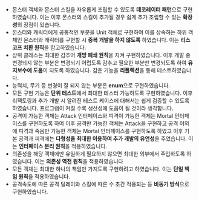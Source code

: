 - 몬스터 객체와 몬스터 스킬을 자유롭게 조립할 수 있도록 **데코레이터 패턴**으로 구현하였습니다. 이는 이후 몬스터의 스킬이 추가될 경우 쉽게 추가 조립할 수 있는 **확장성**의 장점이 있습니다.
- 몬스터와 캐릭터에게 공통적인 부분을 Unit 객체로 구현하여 이를 상속하는 하위 객체인 몬스터와 캐릭터를 구현할 시 **중복 개발을 하지 않도록** 하였습니다. 이는 **리스코프 치환 원칙**을 참고하였습니다.
- 상위 클래스는 최대한 감추어 **개방 폐쇄 원칙**을 지켜 구현하였습니다. 이후 개발 중 변경되지 않는 부분은 변경되기 어렵도록 감추고 필요한 부분만 변경되도록 하여 **유지보수에 도움**이 되도록 하였습니다. 감춘 기능을 **리플렉션**을 통해 테스트하였습니다.
- 능력치, 무기 등 변경이 잘 되지 않는 부분은 **enum**으로 구현하였습니다.
- 모든 구현 기능은 **단위 테스트**에서 최대한 테스터 가능하도록 구현하였습니다. 이후 리팩토링과 추가 개발 시 알려진 테스트 케이스에 대해서는 쉽게 검증할 수 있도록 하였습니다. 프로그램이 커질 수록 생산성에 도움이 될 것이라 생각합니다.
- 공격이 가능한 객체는 Attack 인터페이스와 피격이 가능한 객체는 Mortal 인터페이스를 구현하도록 하여 이후 공격만 가능한 객체는 Attack을 구현하고 공격 이외에 피격과 죽음만 가능한 객체는 Mortal 인터페이스를 구현하도록 하였고 이후 기본 공격과 피격에는 **다형성을 최대한 이용하여 추가 개발의 유연성**을 주었습니다. 이는 **인터페이스 분리 원칙**을 적용하였습니다.
- 의존성을 해당 객체에만 유일하게 필요하지 않으면 최대한 외부에서 주입하도록 하였습니다. 이는 **의존성 역전 원칙**을 적용하였습니다
- 모든 객체는 최대한 하나의 책임만 가지도록 구현하려고 하였습니다. 이는 **단일 책임 원칙**을 적용하였습니다.
- 공격속도에 따른 공격 딜레이와 스킬에 따른 수 초간 적용되는 등 **비동기 방식**으로 구현하였습니다.

